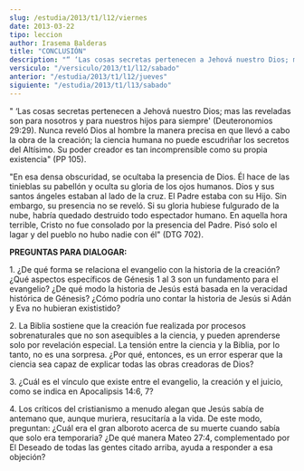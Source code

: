 ```yaml
---
slug: /estudia/2013/t1/l12/viernes
date: 2013-03-22
tipo: leccion
author: Irasema Balderas
title: "CONCLUSIÓN"
description: "“ ‘Las cosas secretas pertenecen a Jehová nuestro Dios; mas las reveladas son  para nosotros y para nuestros hijos para siempre’ (Deuteronomios 29:29). Nunca  reveló Dios al hombre la manera precisa en que llevó a cabo la obra de la  creación; la ciencia humana no puede escudr..."
versiculo: "/versiculo/2013/t1/l12/sabado"
anterior: "/estudia/2013/t1/l12/jueves"
siguiente: "/estudia/2013/t1/l13/sabado"
---
```


" ‘Las cosas secretas pertenecen a Jehová nuestro Dios; mas las reveladas son para nosotros y para nuestros hijos para siempre' (Deuteronomios 29:29). Nunca reveló Dios al hombre la manera precisa en que llevó a cabo la obra de la creación; la ciencia humana no puede escudriñar los secretos del Altísimo. Su poder creador es tan incomprensible como su propia existencia" (PP 105).

"En esa densa obscuridad, se ocultaba la presencia de Dios. Él hace de las tinieblas su pabellón y oculta su gloria de los ojos humanos. Dios y sus santos ángeles estaban al lado de la cruz. El Padre estaba con su Hijo. Sin embargo, su presencia no se reveló. Si su gloria hubiese fulgurado de la nube, habría quedado destruido todo espectador humano. En aquella hora terrible, Cristo no fue consolado por la presencia del Padre. Pisó solo el lagar y del pueblo no hubo nadie con él" (DTG 702).

**PREGUNTAS PARA DIALOGAR:**

1\. ¿De qué forma se relaciona el evangelio con la historia de la creación? ¿Qué aspectos específicos de Génesis 1 al 3 son un fundamento para el evangelio? ¿De qué modo la historia de Jesús está basada en la veracidad histórica de Génesis? ¿Cómo podría uno contar la historia de Jesús si Adán y Eva no hubieran exististido?

2\. La Biblia sostiene que la creación fue realizada por procesos sobrenaturales que no son asequibles a la ciencia, y pueden aprenderse solo por revelación especial. La tensión entre la ciencia y la Biblia, por lo tanto, no es una sorpresa. ¿Por qué, entonces, es un error esperar que la ciencia sea capaz de explicar todas las obras creadoras de Dios?

3\. ¿Cuál es el vínculo que existe entre el evangelio, la creación y el juicio, como se indica en Apocalipsis 14:6, 7?

4\. Los críticos del cristianismo a menudo alegan que Jesús sabía de antemano que, aunque muriera, resucitaría a la vida. De este modo, preguntan: ¿Cuál era el gran alboroto acerca de su muerte cuando sabía que solo era temporaria? ¿De qué manera Mateo 27:4, complementado por El Deseado de todas las gentes citado arriba, ayuda a responder a esa objeción?
